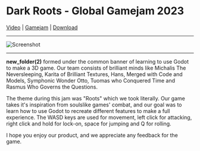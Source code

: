 # Dark Roots - Global Gamejam 2023

[Video](https://www.youtube.com/watch?v=kJ11aoqpjGU) | [Gamejam](https://www.youtube.com/redirect?event=video_description&redir_token=QUFFLUhqbXI3bXk5aGwycWhOUFJtd0VEaHYyVXRXUUxZZ3xBQ3Jtc0tsMXR4N1lPSUdBc21Ec2hFemcxYmJla3ctc3Z3QUtWNThtZHEwaDhPNXR0dWo2NzZHWE1MVXpBaFR1MFF0T240YzRSZHdwRGFjcE8tWFc3aGVsWWluYy1qWUw4OUNCUlcwcjctYy1sRXF3dFNYaTZEWQ&q=https%3A%2F%2Fglobalgamejam.org%2F2023%2Fgames%2Fdark-roots-2&v=kJ11aoqpjGU) | [Download](https://www.youtube.com/redirect?event=video_description&redir_token=QUFFLUhqa3hCNG1mclVFU2loTDcxTVVQbDQ3UXpxOTJxUXxBQ3Jtc0trWWtvdGFKWXlTWHMwVkZYQ1Blb19Oc1dqWTFvVlJXMXIycFBva0VHN2pDcWcwWWY2SUdDclN6Ym1xRkw5eUVSZ0RhdWxnV3lZeG92eWk5RTk4ZHVReUJWN2tiU2Q2M0duX2tvN0hnRnBMcjVsYldfUQ&q=https%3A%2F%2Fnullifiedgames.itch.io%2Fdark-roots&v=kJ11aoqpjGU)

---
![Screenshot](https://img.itch.zone/aW1nLzExMjI2NDU1LnBuZw==/original/SklLN6.png)

---
**new_folder(2)** formed under the common banner of learning to use Godot to make a 3D game. Our team consists of brilliant minds like Michalis The Neversleeping, Karita of Brilliant Textures, Hans, Merged with Code and Models, Symphonic Wonder Otto, Tuomas who Conquered Time and Rasmus Who Governs the Questions. 

The theme during this jam was "Roots" which we took literally. Our game takes it's inspiration from soulslike games' combat, and our goal was to learn how to use Godot to recreate different features to make a full experience.
The WASD keys are used for movement, left click for attacking, right click and hold for lock-on, space for jumping and Q for rolling. 

I hope you enjoy our product, and we appreciate any feedback for the game.
